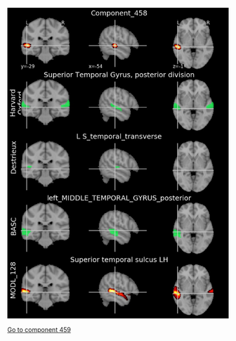 


![458](preliminary/458.jpg "Component 458")

[Go to component 459](https://parietal-inria.github.io/MODL_atlas/1024/459 "Component 459")
